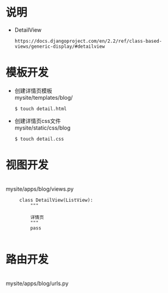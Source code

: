 # 说明
  - DetailView
    ``` 
    https://docs.djangoproject.com/en/2.2/ref/class-based-views/generic-display/#detailview
    ```
# 模板开发
  - 创建详情页模板
    <br/>mysite/templates/blog/
    ``` 
    $ touch detail.html
    ```
  - 创建详情页css文件
    <br/>mysite/static/css/blog
    ``` 
    $ touch detail.css
    ```
# 视图开发
  <br/>mysite/apps/blog/views.py
   ``` 
        class DetailView(ListView):
            """
            
            详情页
            """
            pass
      
   ```
# 路由开发
  <br/>mysite/apps/blog/urls.py
  ``` 
  
  ```